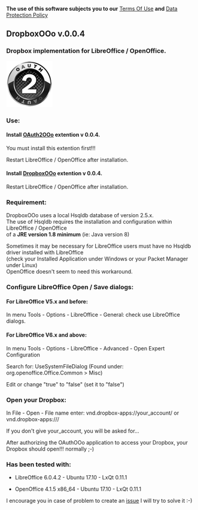 **The use of this software subjects you to our** [Terms Of Use](https://prrvchr.github.io/DropboxOOo/DropboxOOo/registration/TermsOfUse_en) **and** [Data Protection Policy](https://prrvchr.github.io/DropboxOOo/DropboxOOo/registration/PrivacyPolicy_en)

## DropboxOOo v.0.0.4

### Dropbox implementation for LibreOffice / OpenOffice.

![DropboxOOo screenshot](Dropbox.png)

### Use:

#### Install [OAuth2OOo](https://github.com/prrvchr/OAuth2OOo/raw/master/OAuth2OOo.oxt) extention v 0.0.4.

You must install this extention first!!!

Restart LibreOffice / OpenOffice after installation.

#### Install [DropboxOOo](https://github.com/prrvchr/DropboxOOo/raw/master/DropboxOOo.oxt) extention v 0.0.4.

Restart LibreOffice / OpenOffice after installation.

### Requirement:

DropboxOOo uses a local Hsqldb database of version 2.5.x.  
The use of Hsqldb requires the installation and configuration within LibreOffice / OpenOffice  
of a **JRE version 1.8 minimum** (ie: Java version 8)

Sometimes it may be necessary for LibreOffice users must have no Hsqldb driver installed with LibreOffice  
(check your Installed Application under Windows or your Packet Manager under Linux)  
OpenOffice doesn't seem to need this workaround.

### Configure LibreOffice Open / Save dialogs:

#### For LibreOffice V5.x and before:

In menu Tools - Options - LibreOffice - General: check use LibreOffice dialogs.

#### For LibreOffice V6.x and above:

In menu Tools - Options - LibreOffice - Advanced - Open Expert Configuration

Search for: UseSystemFileDialog (Found under: org.openoffice.Office.Common > Misc)

Edit or change "true" to "false" (set it to "false")

### Open your Dropbox:

In File - Open - File name enter: vnd.dropbox-apps://your_account/ or vnd.dropbox-apps:///

If you don't give your_account, you will be asked for...

After authorizing the OAuthOOo application to access your Dropbox, your Dropbox should open!!! normally  ;-)

### Has been tested with:

* LibreOffice 6.0.4.2 - Ubuntu 17.10 -  LxQt 0.11.1

* OpenOffice 4.1.5 x86_64 - Ubuntu 17.10 - LxQt 0.11.1

I encourage you in case of problem to create an [issue](https://github.com/prrvchr/DropboxOOo/issues/new)
I will try to solve it :-)
